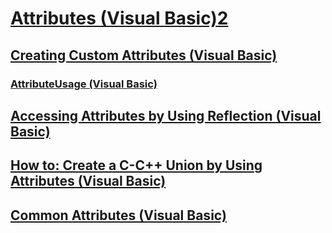 # [Attributes (Visual Basic)2](index.md)
## [Creating Custom Attributes (Visual Basic)](creating-custom-attributes.md)
### [AttributeUsage (Visual Basic)](attributeusage.md)
## [Accessing Attributes by Using Reflection (Visual Basic)](accessing-attributes-by-using-reflection.md)
## [How to: Create a C-C++ Union by Using Attributes (Visual Basic)](how-to-create-a-c-cpp-union-by-using-attributes.md)
## [Common Attributes (Visual Basic)](common-attributes.md)
